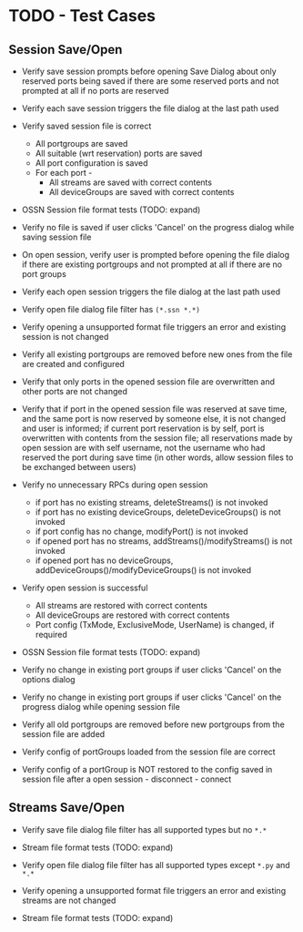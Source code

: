 # TODO - Test Cases

## Session Save/Open
 * Verify save session prompts before opening Save Dialog about only reserved ports being saved if there are some reserved ports and not prompted at all if no ports are reserved
 * Verify each save session triggers the file dialog at the last path used
 * Verify saved session file is correct
   * All portgroups are saved
   * All suitable (wrt reservation) ports are saved
   * All port configuration is saved
   * For each port -
     * All streams are saved with correct contents
     * All deviceGroups are saved with correct contents
 * OSSN Session file format tests (TODO: expand)
 * Verify no file is saved if user clicks 'Cancel' on the progress dialog while saving session file

 * On open session, verify user is prompted before opening the file dialog if there are existing portgroups and not prompted at all if there are no port groups
 * Verify each open session triggers the file dialog at the last path used
 * Verify open file dialog file filter has `(*.ssn *.*)`
 * Verify opening a unsupported format file triggers an error and existing session is not changed
 * Verify all existing portgroups are removed before new ones from the file are created and configured
 * Verify that only ports in the opened session file are overwritten and other ports are not changed
 * Verify that if port in the opened session file was reserved at save time, and the same port is now reserved by someone else, it is not changed and user is informed; if current port reservation is by self, port is overwritten with contents from the session file; all reservations made by open session are with self username, not the username who had reserved the port during save time (in other words, allow session files to be exchanged between users)
 * Verify no unnecessary RPCs during open session
   * if port has no existing streams, deleteStreams() is not invoked
   * if port has no existing deviceGroups, deleteDeviceGroups() is not invoked
   * if port config has no change, modifyPort() is not invoked
   * if opened port has no streams, addStreams()/modifyStreams() is not invoked
   * if opened port has no deviceGroups, addDeviceGroups()/modifyDeviceGroups() is not invoked
 * Verify open session is successful
   * All streams are restored with correct contents
   * All deviceGroups are restored with correct contents
   * Port config (TxMode, ExclusiveMode, UserName) is changed, if required
 * OSSN Session file format tests (TODO: expand)
 * Verify no change in existing port groups if user clicks 'Cancel' on the options dialog
 * Verify no change in existing port groups if user clicks 'Cancel' on the progress dialog while opening session file
 * Verify all old portgroups are removed before new portgroups from the session file are added
 * Verify config of portGroups loaded from the session file are correct
 * Verify config of a portGroup is NOT restored to the config saved in session file after a open session - disconnect - connect

## Streams Save/Open
 * Verify save file dialog file filter has all supported types but no `*.*`
 * Stream file format tests (TODO: expand)

 * Verify open file dialog file filter has all supported types except `*.py` and `*.*`
 * Verify opening a unsupported format file triggers an error and existing streams are not changed
 * Stream file format tests (TODO: expand)
